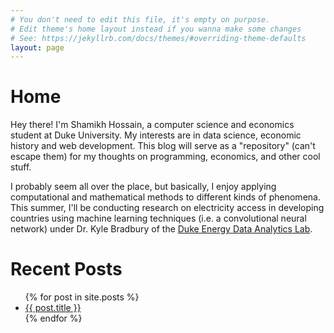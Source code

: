 ```yaml
---
# You don't need to edit this file, it's empty on purpose.
# Edit theme's home layout instead if you wanna make some changes
# See: https://jekyllrb.com/docs/themes/#overriding-theme-defaults
layout: page
---
```


# Home

Hey there! I'm Shamikh Hossain, a computer science and economics student at Duke University. My interests are in data science, economic history and web development. This blog will serve as a "repository" (can't escape them) for my thoughts on programming, economics, and other cool stuff. 

I probably seem all over the place, but basically, I enjoy applying computational and mathematical methods to different kinds of phenomena. This summer, I'll be conducting research on electricity access in developing countries using machine learning techniques (i.e. a convolutional neural network) under Dr. Kyle Bradbury of the [Duke Energy Data Analytics Lab](https://energy.duke.edu/research/energy-data). 


# Recent Posts
<ul>
  {% for post in site.posts %}
    <li>
      <a href="{{post.url}}">{{ post.title }}</a>
    </li>
  {% endfor %}
</ul>
